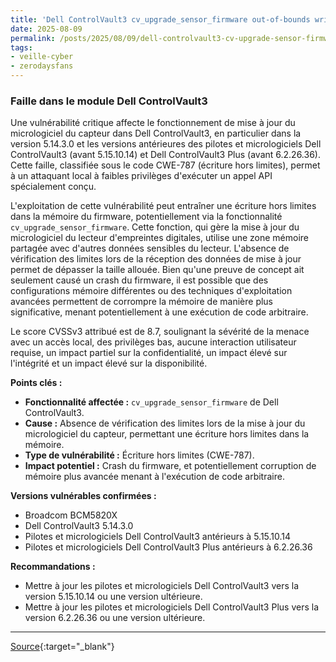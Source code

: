 ```yaml
---
title: 'Dell ControlVault3 cv_upgrade_sensor_firmware out-of-bounds write vulnerability'
date: 2025-08-09
permalink: /posts/2025/08/09/dell-controlvault3-cv-upgrade-sensor-firmware-out-of-bounds-write-vulnerability/
tags:
- veille-cyber
- zerodaysfans
---
```

### Faille dans le module Dell ControlVault3

Une vulnérabilité critique affecte le fonctionnement de mise à jour du micrologiciel du capteur dans Dell ControlVault3, en particulier dans la version 5.14.3.0 et les versions antérieures des pilotes et micrologiciels Dell ControlVault3 (avant 5.15.10.14) et Dell ControlVault3 Plus (avant 6.2.26.36). Cette faille, classifiée sous le code CWE-787 (écriture hors limites), permet à un attaquant local à faibles privilèges d'exécuter un appel API spécialement conçu.

L'exploitation de cette vulnérabilité peut entraîner une écriture hors limites dans la mémoire du firmware, potentiellement via la fonctionnalité `cv_upgrade_sensor_firmware`. Cette fonction, qui gère la mise à jour du micrologiciel du lecteur d'empreintes digitales, utilise une zone mémoire partagée avec d'autres données sensibles du lecteur. L'absence de vérification des limites lors de la réception des données de mise à jour permet de dépasser la taille allouée. Bien qu'une preuve de concept ait seulement causé un crash du firmware, il est possible que des configurations mémoire différentes ou des techniques d'exploitation avancées permettent de corrompre la mémoire de manière plus significative, menant potentiellement à une exécution de code arbitraire.

Le score CVSSv3 attribué est de 8.7, soulignant la sévérité de la menace avec un accès local, des privilèges bas, aucune interaction utilisateur requise, un impact partiel sur la confidentialité, un impact élevé sur l'intégrité et un impact élevé sur la disponibilité.

**Points clés :**

*   **Fonctionnalité affectée :** `cv_upgrade_sensor_firmware` de Dell ControlVault3.
*   **Cause :** Absence de vérification des limites lors de la mise à jour du micrologiciel du capteur, permettant une écriture hors limites dans la mémoire.
*   **Type de vulnérabilité :** Écriture hors limites (CWE-787).
*   **Impact potentiel :** Crash du firmware, et potentiellement corruption de mémoire plus avancée menant à l'exécution de code arbitraire.

**Versions vulnérables confirmées :**

*   Broadcom BCM5820X
*   Dell ControlVault3 5.14.3.0
*   Pilotes et micrologiciels Dell ControlVault3 antérieurs à 5.15.10.14
*   Pilotes et micrologiciels Dell ControlVault3 Plus antérieurs à 6.2.26.36

**Recommandations :**

*   Mettre à jour les pilotes et micrologiciels Dell ControlVault3 vers la version 5.15.10.14 ou une version ultérieure.
*   Mettre à jour les pilotes et micrologiciels Dell ControlVault3 Plus vers la version 6.2.26.36 ou une version ultérieure.

---
[Source](https://talosintelligence.com/vulnerability_reports/TALOS-2025-2137){:target="_blank"}
